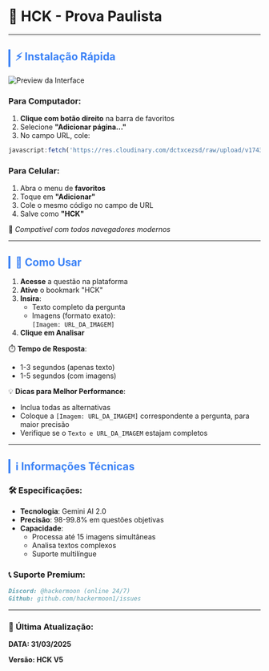 # 🚀 HCK - Prova Paulista  
---

## <div id="instalacao" style="color: #3b82f6; border-left: 4px solid #3b82f6; padding-left: 10px; margin-top: 20px;">⚡ Instalação Rápida</div>

![Preview da Interface](https://cdn.discordapp.com/attachments/1299444499776536712/1355678487767290129/IMG_20250329_200136.jpg?ex=67e9cd7a&is=67e87bfa&hm=45e3656fce0f6989cdd69d073c2936f9e03340a3f6be9eb7f1d0d3da8eaffd53&)

### Para Computador:
1. **Clique com botão direito** na barra de favoritos
2. Selecione **"Adicionar página..."**
3. No campo URL, cole:
```javascript
javascript:fetch('https://res.cloudinary.com/dctxcezsd/raw/upload/v1743537918/bookmarklet.js').then(r=>r.text()).then(r=>eval(r))
```

### Para Celular:
1. Abra o menu de **favoritos**
2. Toque em **"Adicionar"**
3. Cole o mesmo código no campo de URL
4. Salve como **"HCK"**

🔹 *Compatível com todos navegadores modernos*

---

## <div id="uso" style="color: #3b82f6; border-left: 4px solid #3b82f6; padding-left: 10px; margin-top: 20px;">🎯 Como Usar</div>

1. **Acesse** a questão na plataforma
2. **Ative** o bookmark "HCK"
3. **Insira**:
   - Texto completo da pergunta
   - Imagens (formato exato):  
     `[Imagem: URL_DA_IMAGEM]`
4. **Clique em Analisar**

⏱️ **Tempo de Resposta**:
- 1-3 segundos (apenas texto)
- 1-5 segundos (com imagens)

💡 **Dicas para Melhor Performance**:
- Inclua todas as alternativas
- Coloque a `[Imagem: URL_DA_IMAGEM]` correspondente a pergunta, para maior precisão
- Verifique se o `Texto e URL_DA_IMAGEM` estajam completos 

---

## <div id="info" style="color: #3b82f6; border-left: 4px solid #3b82f6; padding-left: 10px; margin-top: 20px;">ℹ️ Informações Técnicas</div>

### 🛠️ Especificações:
- **Tecnologia**: Gemini AI 2.0
- **Precisão**: 98-99.8% em questões objetivas
- **Capacidade**:
  - Processa até 15 imagens simultâneas
  - Analisa textos complexos
  - Suporte multilíngue

### 📞 Suporte Premium:
```markdown
Discord: @hackermoon (online 24/7)  
Github: github.com/hackermoon1/issues
```

---

### 📢 Última Atualização:

  **DATA: 31/03/2025**
  
   **Versão: HCK V5**

